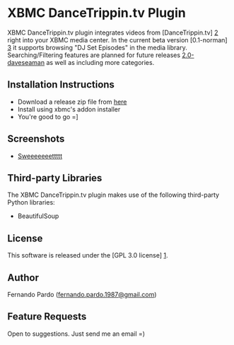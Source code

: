 XBMC DanceTrippin.tv Plugin
===========================

XBMC DanceTrippin.tv plugin integrates videos from [DanceTrippin.tv] [2] right into your XBMC media center.
In the current beta version [0.1-norman] [3] it supports browsing "DJ Set Episodes" in the media library.
Searching/Filtering features are planned for future releases [2.0-daveseaman][4] as well as including more categories.

Installation Instructions 
----
* Download a release zip file from [here][6]
* Install using xbmc's addon installer
* You're good to go =]

Screenshots
-----------
* [Sweeeeeeettttt][5]


Third-party Libraries
---------------------
The XBMC DanceTrippin.tv plugin makes use of the following third-party Python libraries:
	
* BeautifulSoup	
	
License
-------
This software is released under the [GPL 3.0 license] [1].

Author
------
Fernando Pardo (fernando.pardo.1987@gmail.com)

Feature Requests
----------------
Open to suggestions. Just send me an email =)

[1]: http://www.gnu.org/licenses/gpl-3.0.html
[2]: http://www.dancetrippin.tv/
[3]: https://github.com/fernandoPardo/plugin.video.dancetrippin/issues?milestone=1&state=open
[4]: https://github.com/fernandoPardo/plugin.video.dancetrippin/issues?milestone=2&state=open
[5]: https://github.com/fernandoPardo/plugin.video.dancetrippin/wiki/Screenshots
[6]: https://github.com/fernandoPardo/plugin.video.dancetrippin/tags
